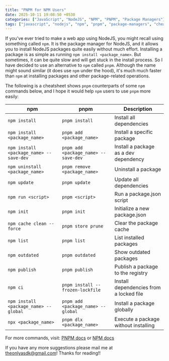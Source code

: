 ```yaml
---
title: "PNPM for NPM Users"
date: 2025-10-11 19:08:50 +0530
categories: ["JavaScript", "NodeJS", "NPM", "PNPM", "Package Managers"]
tags: ["javascript", "nodejs", "npm", "pnpm", "package-managers", "cheatsheet"]
---
```

If you've ever tried to make a web app using NodeJS, you might recall using something called `npm`. It is the package manager for NodeJS, and it allows you to install NodeJS packages quite easily without much effort. Installing a package is as simple as running `npm install <package_name>`. But sometimes, it can be quite slow and will get stuck in the install process. So I have decided to use an alternative to `npm` called `pnpm`. Although the name might sound similar (it does use `npm` under the hood), it's much much faster than `npm` at installing packages and other package-related operations.

The following is a cheatsheet shows `pnpm` counterparts of some `npm` commands below, and I hope it would help `npm` users to use `pnpm` more easily:

| npm                                     | pnpm                                 | Description                             |
|-----------------------------------------|--------------------------------------|-----------------------------------------|
| `npm install`                           | `pnpm install`                       | Install all dependencies                |
| `npm install <package_name>`            | `pnpm add <package_name>`            | Install a specific package              |
| `npm install <package_name> --save-dev` | `pnpm add <package_name> --save-dev` | Install a package as a dev dependency   |
| `npm uninstall <package_name>`          | `pnpm remove <package_name>`         | Uninstall a package                     |
| `npm update`                            | `pnpm update`                        | Update all dependencies                 |
| `npm run <script>`                      | `pnpm <script>`                      | Run a package.json script               |
| `npm init`                              | `pnpm init`                          | Initialize a new package.json           |
| `npm cache clean --force`               | `pnpm store prune`                   | Clear the package cache                 |
| `npm list`                              | `pnpm list`                          | List installed packages                 |
| `npm outdated`                          | `pnpm outdated`                      | Show outdated packages                  |
| `npm publish`                           | `pnpm publish`                       | Publish a package to the registry       |
| `npm ci`                                | `pnpm install --frozen-lockfile`     | Install dependencies from a locked file |
| `npm install <package_name> --global`   | `pnpm add <package_name> --global`   | Install a package globally              |
| `npx <package_name>`                    | `pnpm dlx <package_name>`            | Execute a package without installing    |

For more commands, visit: [PNPM docs](https://pnpm.io/pnpm-cli) or [NPM docs](https://docs.npmjs.com/)

If you have any more suggestions please mail me at theonlyasdk@gmail.com! Thanks for reading!!